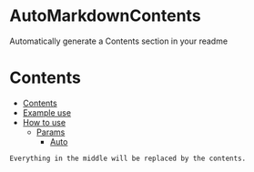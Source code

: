 <!-- Below is exempt from the auto contents, in the future there will be a param for this --> 
<h1> AutoMarkdownContents </h1>

Automatically generate a Contents section in your readme
# Contents
<!-- AutoContentStart -->
- [Contents](#contents)
- [Example use](#example-use)
- [How to use](#how-to-use)
    * [Params](#params)
        - [Auto](#auto)

<!-- AutoContentEnd -->
```
Everything in the middle will be replaced by the contents.
